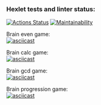 ### Hexlet tests and linter status:
[![Actions Status](https://github.com/arsael/frontend-project-44/workflows/hexlet-check/badge.svg)](https://github.com/arsael/frontend-project-44/actions)
[![Maintainability](https://api.codeclimate.com/v1/badges/5ed349e42a0870798490/maintainability)](https://codeclimate.com/github/arsael/frontend-project-44/maintainability)

Brain even game:  
[![asciicast](https://asciinema.org/a/UUN3ijpxwoNbdMqeg8XJrxqPg.svg)](https://asciinema.org/a/UUN3ijpxwoNbdMqeg8XJrxqPg)

Brain calc game:  
[![asciicast](https://asciinema.org/a/D2TkX1135JI2XVNdTJmGbETH4.svg)](https://asciinema.org/a/D2TkX1135JI2XVNdTJmGbETH4)

Brain gcd game:  
[![asciicast](https://asciinema.org/a/rkF89M7sIJprfkIqL9hJafs1s.svg)](https://asciinema.org/a/rkF89M7sIJprfkIqL9hJafs1s)

Brain progression game:  
[![asciicast](https://asciinema.org/a/8PxuYTX6CGjWQyyjPtXCfi163.svg)](https://asciinema.org/a/8PxuYTX6CGjWQyyjPtXCfi163)